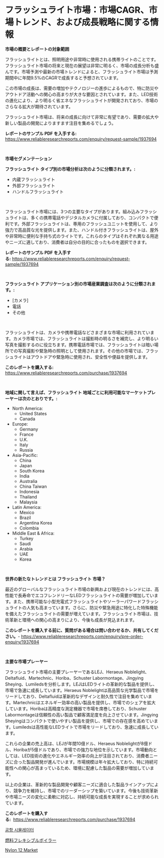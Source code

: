 <p><h1>フラッシュライト市場：市場CAGR、市場トレンド、および成長戦略に関する情報</h1></p><p><strong>市場の概要とレポートの対象範囲</strong></p>
<p><p>フラッシュライトとは、照明用途や非常時に使用される携帯ライトのことです。フラッシュライト市場の将来と現在の展望は非常に明るく、市場の成長分析も盛んです。市場予測や最新の市場トレンドによると、フラッシュライト市場は予測期間中に年間9.5%のCAGRで成長すると予想されています。</p><p>この市場の成長は、需要の増加やテクノロジーの進歩によるもので、特に防災やアウトドア活動への関心の高まりが大きな要因とされています。また、LED技術の進化により、より明るく省エネなフラッシュライトが開発されており、市場のさらなる拡大が期待されています。</p><p>フラッシュライト市場は、将来の成長に向けて非常に有望であり、需要の拡大や新しい製品の開発によりますます注目を集めるでしょう。</p></p>
<p><strong>レポートのサンプル PDF を入手する:</strong> <a href="https://www.reliableresearchreports.com/enquiry/request-sample/1937694">https://www.reliableresearchreports.com/enquiry/request-sample/1937694</a></p>
<p>&nbsp;</p>
<p><strong>市場セグメンテーション</strong></p>
<p><strong>フラッシュライト タイプ別の市場分析は次のように分類されます。:</strong></p>
<p><ul><li>内蔵フラッシュライト</li><li>外部フラッシュライト</li><li>ハンドルフラッシュライト</li></ul></p>
<p>&nbsp;</p>
<p><p>フラッシュライト市場には、3つの主要なタイプがあります。組み込みフラッシュライトは、多くの携帯電話やデジタルカメラに付属しており、コンパクトで便利です。外部フラッシュライトは、専用のフラッシュユニットを使用して、より強力で高品質な光を提供します。また、ハンドル付きフラッシュライトは、屋外や非常時に便利な手持ち式のライトです。これらのタイプはそれぞれ異なる用途やニーズに適しており、消費者は自分の目的に合ったものを選択できます。</p></p>
<p><strong>レポートのサンプル PDF を入手する:</strong>&nbsp;<a href="https://www.reliableresearchreports.com/enquiry/request-sample/1937694">https://www.reliableresearchreports.com/enquiry/request-sample/1937694</a></p>
<p>&nbsp;</p>
<p><strong> フラッシュライト アプリケーション別の市場産業調査は次のように分類されます。:</strong></p>
<p><ul><li>[カメラ]</li><li>電話</li><li>その他</li></ul></p>
<p>&nbsp;</p>
<p><p>フラッシュライトは、カメラや携帯電話などさまざまな市場に利用されています。カメラ市場では、フラッシュライトは撮影時の明るさを補完し、より明るい写真を撮影するのに役立ちます。携帯電話市場では、フラッシュライトは暗い場所での写真撮影や緊急時の照明として使用されます。その他の市場では、フラッシュライトはアウトドアや緊急時に使用され、安全性や便益を提供します。</p></p>
<p><strong>このレポートを購入する:</strong>&nbsp; <a href="https://www.reliableresearchreports.com/purchase/1937694">https://www.reliableresearchreports.com/purchase/1937694</a></p>
<p>&nbsp;</p>
<p><strong>地域に関して言えば、フラッシュライト 地域ごとに利用可能なマーケットプレーヤーは次のとおりです。:</strong></p>
<p><ul>
    <li>
        North America:
        <ul>
            <li>United States</li>
            <li>Canada</li>
        </ul>
    </li>
    <li>
        Europe:
        <ul>
            <li>Germany</li>
            <li>France</li>
            <li>U.K.</li>
            <li>Italy</li>
            <li>Russia</li>
        </ul>
    </li>
    <li>
        Asia-Pacific:
        <ul>
            <li>China</li>
            <li>Japan</li>
            <li>South Korea</li>
            <li>India</li>
            <li>Australia</li>
            <li>China Taiwan</li>
            <li>Indonesia</li>
            <li>Thailand</li>
            <li>Malaysia</li>
        </ul>
    </li>
    <li>
        Latin America:
        <ul>
            <li>Mexico</li>
            <li>Brazil</li>
            <li>Argentina Korea</li>
            <li>Colombia</li>
        </ul>
    </li>
    <li>
        Middle East & Africa:
        <ul>
            <li>Turkey</li>
            <li>Saudi</li>
            <li>Arabia</li>
            <li>UAE</li>
            <li>Korea</li>
        </ul>
    </li>
    </ul></p>
<p>&nbsp;</p>
<p><strong>世界の新たなトレンドとは フラッシュライト 市場？</strong></p>
<p><p>最近のグローバルなフラッシュライト市場の新興および現在のトレンドには、高性能で長寿命でエコフレンドリーなLEDフラッシュライトの需要が増加しています。また、携帯可能な小型充電式フラッシュライトやソーラーパワードフラッシュライトの人気も高まっています。さらに、防災や緊急用途に特化した特殊機能を備えたフラッシュライトの需要が増えています。フラッシュライト市場は、技術革新と環境への関心の高まりにより、今後も成長が見込まれます。</p></p>
<p><strong>このレポートを購入する前に、質問がある場合は問い合わせるか、共有してください。</strong>- <a href="https://www.reliableresearchreports.com/enquiry/pre-order-enquiry/1937694">https://www.reliableresearchreports.com/enquiry/pre-order-enquiry/1937694</a></p>
<p>&nbsp;</p>
<p><strong>主要な市場プレーヤー</strong></p>
<p><p>フラッシュライト市場の主要プレーヤーであるLEJ、Heraeus Noblelight、Deltafluid、Martechnic、Horiba、Schuster Labormontage、Jingying Sheying、Lumiledsを分析します。LEJはLEDライトの革新的な製品を提供し、市場で急速に成長しています。Heraeus Noblelightは高品質な光学製品で市場をリードしており、Deltafluidは革新的なデザインと耐久性で注目を集めています。Martechnicはエネルギー効率の高い製品を提供し、市場でのシェアを拡大しています。Horibaは高精度な測定機器で市場を席巻しており、Schuster Labormontageは信頼性の高い製品で顧客満足度を向上させています。Jingying Sheyingはコンパクトで使いやすい製品を提供し、市場での存在感を高めています。Lumiledsは高性能なLEDライトで市場をリードしており、急速に成長しています。</p><p>これらの企業の売上高は、LEJが年間10億ドル、Heraeus Noblelightが8億ドル、Horibaが5億ドルであり、市場での強力な地位を示しています。市場動向としては、LED技術の進化やエネルギー効率の向上が注目されており、消費者ニーズに合った製品開発が進んでいます。市場規模は年々拡大しており、特に持続可能性への関心が高まっているため、環境に配慮した製品の需要が増加しています。</p><p>以上の企業は、革新的な製品開発や顧客ニーズに適合した製品ラインアップにより、競争力を維持し、市場でのリーダーシップを築いています。今後も技術革新や市場ニーズの変化に柔軟に対応し、持続可能な成長を実現することが求められています。</p></p>
<p><strong>このレポートを購入する:</strong>&nbsp;&nbsp;<a href="https://www.reliableresearchreports.com/purchase/1937694">https://www.reliableresearchreports.com/purchase/1937694</a></p>
<p><p><a href="https://github.com/laholand/Market-Research-Report-List-3/blob/main/91223198104.md">공항 시뮬레이터</a></p><p><a href="https://github.com/one-cool-chick/Market-Research-Report-List-1/blob/main/81566308782.md">燃料フレキシブルボイラー</a></p><p><a href="https://bubble-tree-ea4.notion.site/Nylon-12-Market-A-Comprehensive-Report-of-its-Market-Share-Growth-Trends-2024-2031-1120c51386e545d4abd362153c4c954e">Nylon 12 Market</a></p></p>